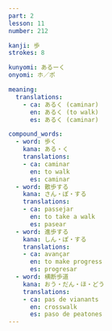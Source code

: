 ```yaml
---
part: 2
lesson: 11
number: 212

kanji: 歩
strokes: 8

kunyomi: あるーく
onyomi: ホ／ポ

meaning:
  translations:
    - ca: あるく (caminar)
      en: あるく (to walk)
      es: あるく (caminar)

compound_words:
  - word: 歩く
    kana: ある・く
    translations:
    - ca: caminar
      en: to walk
      es: caminar
  - word: 散歩する
    kana: さん・ぽ・する
    translations:
    - ca: passejar
      en: to take a walk
      es: pasear
  - word: 進歩する
    kana: しん・ぽ・する
    translations:
    - ca: avançar
      en: to make progress
      es: progresar
  - word: 横断歩道
    kana: おう・だん・ほ・どう
    translations:
    - ca: pas de vianants
      en: crosswalk
      es: paso de peatones
---
```

